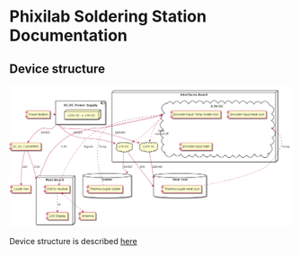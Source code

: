 # Phixilab Soldering Station Documentation

## Device structure

![Device Structure](/out/doc/device_structure/device_structure.png)

Device structure is described [here](device_structure.md)